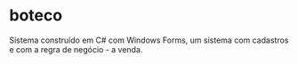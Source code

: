 # boteco
Sistema construído em C# com Windows Forms, um sistema com cadastros e com a regra de negócio - a venda.
